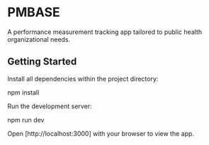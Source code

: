 # PMBASE
A performance measurement tracking app tailored to public health organizational needs.

## Getting Started
Install all dependencies within the project directory:

npm install

Run the development server:

npm run dev

Open [http://localhost:3000] with your browser to view the app.



